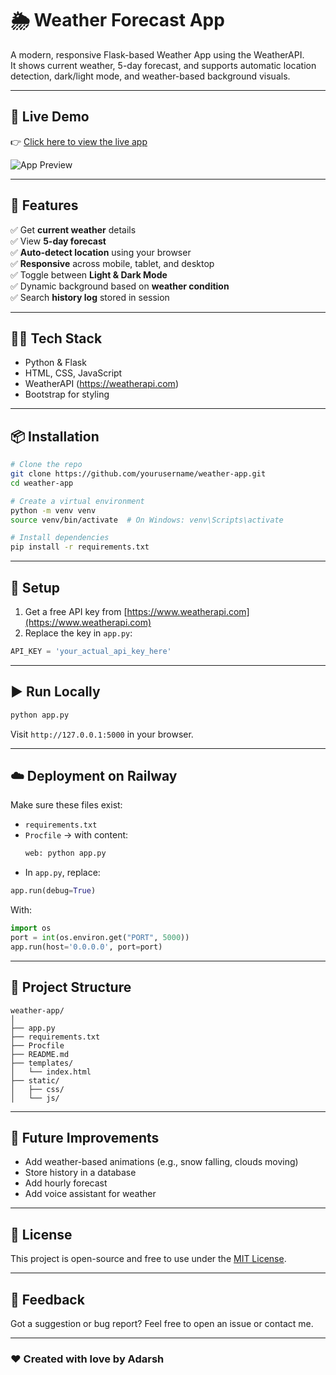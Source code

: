 # 🌦️ Weather Forecast App

A modern, responsive Flask-based Weather App using the WeatherAPI.  
It shows current weather, 5-day forecast, and supports automatic location detection, dark/light mode, and weather-based background visuals.

---

## 🔗 Live Demo

👉 [Click here to view the live app](https://weather-app-by-adarsh.up.railway.app)

![App Preview](assets/preview.png) <!-- Replace with actual image path -->

---

## 🚀 Features

✅ Get **current weather** details  
✅ View **5-day forecast**  
✅ **Auto-detect location** using your browser  
✅ **Responsive** across mobile, tablet, and desktop  
✅ Toggle between **Light & Dark Mode**  
✅ Dynamic background based on **weather condition**  
✅ Search **history log** stored in session  

---

## 🧑‍💻 Tech Stack

- Python & Flask
- HTML, CSS, JavaScript
- WeatherAPI (https://weatherapi.com)
- Bootstrap for styling

---

## 📦 Installation

```bash
# Clone the repo
git clone https://github.com/yourusername/weather-app.git
cd weather-app

# Create a virtual environment
python -m venv venv
source venv/bin/activate  # On Windows: venv\Scripts\activate

# Install dependencies
pip install -r requirements.txt
```

---

## 🔑 Setup

1. Get a free API key from [https://www.weatherapi.com](https://www.weatherapi.com)
2. Replace the key in `app.py`:

```python
API_KEY = 'your_actual_api_key_here'
```

---

## ▶️ Run Locally

```bash
python app.py
```

Visit `http://127.0.0.1:5000` in your browser.

---

## ☁️ Deployment on Railway

Make sure these files exist:

- `requirements.txt`
- `Procfile` → with content:
  ```txt
  web: python app.py
  ```
- In `app.py`, replace:

```python
app.run(debug=True)
```

With:

```python
import os
port = int(os.environ.get("PORT", 5000))
app.run(host='0.0.0.0', port=port)
```

---

## 📂 Project Structure

```
weather-app/
│
├── app.py
├── requirements.txt
├── Procfile
├── README.md
├── templates/
│   └── index.html
├── static/
│   ├── css/
│   └── js/
```

---

## 📌 Future Improvements

- Add weather-based animations (e.g., snow falling, clouds moving)
- Store history in a database
- Add hourly forecast
- Add voice assistant for weather

---

## 📝 License

This project is open-source and free to use under the [MIT License](LICENSE).

---

## 💬 Feedback

Got a suggestion or bug report? Feel free to open an issue or contact me.

---

### ❤️ Created with love by Adarsh
